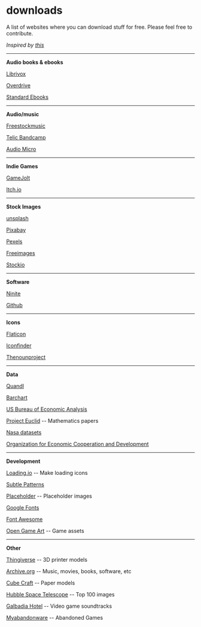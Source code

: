 # downloads
A list of websites where you can download stuff for free. 
Please feel free to contribute.

*Inspired by [this](https://www.reddit.com/r/AskReddit/comments/8gy4nd/what_are_some_cool_websites_where_you_can/)*

----------
**Audio books & ebooks**

[Librivox](https://librivox.org/)

[Overdrive](https://www.overdrive.com/)

[Standard Ebooks](https://standardebooks.org/)

----------

**Audio/music**

[Freestockmusic](https://www.freestockmusic.com/)

[Telic Bandcamp](https://telicofficial.bandcamp.com/)

[Audio Micro](http://www.audiomicro.com/)

----------

**Indie Games**

[GameJolt](https://gamejolt.com/) 

[Itch.io](https://itch.io/)

----------

**Stock Images**

[unsplash](https://www.unsplash.com/)

[Pixabay](https://pixabay.com/)

[Pexels](https://www.pexels.com/)

[Freeimages](http://www.freeimages.com/)

[Stockio](https://www.stockio.com/)

----------

**Software**

[Ninite](http://www.ninite.com/)

[Github](https://www.github.com)

----------

**Icons**

[Flaticon](http://www.flaticon.com/)

[Iconfinder](https://www.iconfinder.com/)

[Thenounproject](https://thenounproject.com/)

----------

**Data**

[Quandl](http://www.quandl.com/)

[Barchart](http://www.barchart.com/)

[US Bureau of Economic Analysis](https://www.bea.gov/)

[Project Euclid](http://www.projecteuclid.org/) -- Mathematics papers

[Nasa datasets](https://data.nasa.gov/browse)

[Organization for Economic Cooperation and Development](https://data.oecd.org/)

----------

**Development**

[Loading.io](https://loading.io/) -- Make loading icons

[Subtle Patterns](https://www.toptal.com/designers/subtlepatterns/)

[Placeholder](https://placeholder.com/) -- Placeholder images

[Google Fonts](https://fonts.google.com/)

[Font Awesome](fontawesome.com)

[Open Game Art](https://opengameart.org/) -- Game assets

----------

**Other**

[Thingiverse](https://thingiverse.com) -- 3D printer models

[Archive.org](http://archive.org/) -- Music, movies, books, software, etc

[Cube Craft](http://www.cubeecraft.com/) -- Paper models

[Hubble Space Telescope](https://www.spacetelescope.org/images/archive/top100/) -- Top 100 images

[Galbadia Hotel](http://gh.ffshrine.org/) -- Video game soundtracks

[Myabandonware](www.myabandonware.com) -- Abandoned Games
